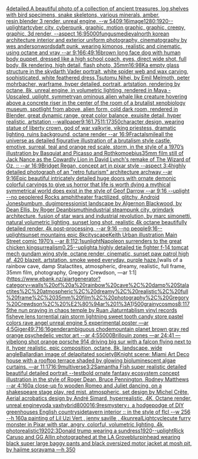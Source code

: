 [4](https://www.ebank.nz/aiartgenerator?category=4)[detailed,](https://www.ebank.nz/aiartgenerator?category=detailed%2C)[A beautiful photo of a collection of ancient treasures, log shelves with bird specimens, snake skeletons, various minerals, amber, resin,blender 3 render, unreal engine, --w 540](https://www.ebank.nz/aiartgenerator?category=A%20beautiful%20photo%20of%20a%20collection%20of%20ancient%20treasures%2C%20log%20shelves%20with%20bird%20specimens%2C%20snake%20skeletons%2C%20various%20minerals%2C%20amber%2C%20resin%2Cblender%203%20render%2C%20unreal%20engine%2C%20--w%20540)[9:16](https://www.ebank.nz/aiartgenerator?category=9%3A16)[image](https://www.ebank.nz/aiartgenerator?category=image)[1280:1920](https://www.ebank.nz/aiartgenerator?category=1280%3A1920)[--uplight](https://www.ebank.nz/aiartgenerator?category=--uplight)[art](https://www.ebank.nz/aiartgenerator?category=art)[](https://www.ebank.nz/aiartgenerator?category=)[cyber city, cyberpunk, graphic,  motion graphic, graphic,  creepy, graphic, 3d render, --aspect 16:9](https://www.ebank.nz/aiartgenerator?category=cyber%20city%2C%20cyberpunk%2C%20graphic%2C%20%20motion%20graphic%2C%20graphic%2C%20%20creepy%2C%20graphic%2C%203d%20render%2C%20--aspect%2016%3A9)[5000](https://www.ebank.nz/aiartgenerator?category=5000)[fungus](https://www.ebank.nz/aiartgenerator?category=fungus)[medieval](https://www.ebank.nz/aiartgenerator?category=medieval)[north korean architecture interior and exterior uniform photography, cinematography by wes anderson](https://www.ebank.nz/aiartgenerator?category=north%20korean%20architecture%20interior%20and%20exterior%20uniform%20photography%2C%20cinematography%20by%20wes%20anderson)[words](https://www.ebank.nz/aiartgenerator?category=words)[daft punk, wearing kimonos, realistic and cinematic, using octane and vray --ar 9:16](https://www.ebank.nz/aiartgenerator?category=daft%20punk%2C%20wearing%20kimonos%2C%20realistic%20and%20cinematic%2C%20using%20octane%20and%20vray%20--ar%209%3A16)[6:4](https://www.ebank.nz/aiartgenerator?category=6%3A4)[9:16](https://www.ebank.nz/aiartgenerator?category=9%3A16)[brown long face dog with human body puppet, dressed like a high school coach, eyes, direct wide shot, full body, 8k rendering, high detail, flash photo, 35mm](https://www.ebank.nz/aiartgenerator?category=brown%20long%20face%20dog%20with%20human%20body%20puppet%2C%20dressed%20like%20a%20high%20school%20coach%2C%20eyes%2C%20direct%20wide%20shot%2C%20full%20body%2C%208k%20rendering%2C%20high%20detail%2C%20flash%20photo%2C%2035mm)[16:9](https://www.ebank.nz/aiartgenerator?category=16%3A9)[8K](https://www.ebank.nz/aiartgenerator?category=8K)[a empty glass structure in the sky](https://www.ebank.nz/aiartgenerator?category=a%20empty%20glass%20structure%20in%20the%20sky)[darth Vader portrait, white spider web and wax carving, sophisticated, white feathered dress,Tsutomu Nihei, by Emil Melmoth, peter mohrbacher, warframe, hyper detailed, portrait, artstation, rendering by octane, 8k, unreal engine, in volumetric lighting, rendered in Maya - Upscaled, uplight, symmetry](https://www.ebank.nz/aiartgenerator?category=darth%20Vader%20portrait%2C%20white%20spider%20web%20and%20wax%20carving%2C%20sophisticated%2C%20white%20feathered%20dress%2CTsutomu%20Nihei%2C%20by%20Emil%20Melmoth%2C%20peter%20mohrbacher%2C%20warframe%2C%20hyper%20detailed%2C%20portrait%2C%20artstation%2C%20rendering%20by%20octane%2C%208k%2C%20unreal%20engine%2C%20in%20volumetric%20lighting%2C%20rendered%20in%20Maya%20-%20Upscaled%2C%20uplight%2C%20symmetry)[an ominous alien whale like creature hovering above a concrete riser in the center of the room of a brutalist xenobiology museum,  spotlight from above, alien form, cold dark room, rendered in Blender, great dynamic range, great color balance, exuisite detail, hyper realistic, artstation --wallpaper](https://www.ebank.nz/aiartgenerator?category=an%20ominous%20alien%20whale%20like%20creature%20hovering%20above%20a%20concrete%20riser%20in%20the%20center%20of%20the%20room%20of%20a%20brutalist%20xenobiology%20museum%2C%20%20spotlight%20from%20above%2C%20alien%20form%2C%20cold%20dark%20room%2C%20rendered%20in%20Blender%2C%20great%20dynamic%20range%2C%20great%20color%20balance%2C%20exuisite%20detail%2C%20hyper%20realistic%2C%20artstation%20--wallpaper)[9:16](https://www.ebank.nz/aiartgenerator?category=9%3A16)[1.75](https://www.ebank.nz/aiartgenerator?category=1.75)[11:17](https://www.ebank.nz/aiartgenerator?category=11%3A17)[350](https://www.ebank.nz/aiartgenerator?category=350)[character design, wearing statue of liberty crown, god of war valkyrie, viking priestess, dramatic lighting, ruins background, octane render --ar 16:9](https://www.ebank.nz/aiartgenerator?category=character%20design%2C%20wearing%20statue%20of%20liberty%20crown%2C%20god%20of%20war%20valkyrie%2C%20viking%20priestess%2C%20dramatic%20lighting%2C%20ruins%20background%2C%20octane%20render%20--ar%2016%3A9)[Fractal](https://www.ebank.nz/aiartgenerator?category=Fractal)[smile](https://www.ebank.nz/aiartgenerator?category=smile)[all the universe as ](https://www.ebank.nz/aiartgenerator?category=all%20the%20universe%20as%20)[detailed figurative illustration of a brutalism style castle, emotive, surreal, teal and orange red scale, storm, in the style of a 1970’s illustration by Basquiat and Picasso and Rothko](https://www.ebank.nz/aiartgenerator?category=detailed%20figurative%20illustration%20of%20a%20brutalism%20style%20castle%2C%20emotive%2C%20surreal%2C%20teal%20and%20orange%20red%20scale%2C%20storm%2C%20in%20the%20style%20of%20a%201970%E2%80%99s%20illustration%20by%20Basquiat%20and%20Picasso%20and%20Rothko)[moebius](https://www.ebank.nz/aiartgenerator?category=moebius)[35mm film still of Jack Nance as the Cowardly Lion in David Lynch's remake of The Wizard of Oz. :: --ar 16:9](https://www.ebank.nz/aiartgenerator?category=35mm%20film%20still%20of%20Jack%20Nance%20as%20the%20Cowardly%20Lion%20in%20David%20Lynch%27s%20remake%20of%20The%20Wizard%20of%20Oz.%20%3A%3A%20--ar%2016%3A9)[Bridget Regan, concept art in pixar style --aspect 3:4](https://www.ebank.nz/aiartgenerator?category=Bridget%20Regan%2C%20concept%20art%20in%20pixar%20style%20--aspect%203%3A4)[highly detailed photograph of an "retro futurism" architecture archway --ar 9:16](https://www.ebank.nz/aiartgenerator?category=highly%20detailed%20photograph%20of%20an%20%22retro%20futurism%22%20architecture%20archway%20--ar%209%3A16)[Epic beautiful intricately detailed huge doors with ornate demonic colorful carvings to give us horror that life is worth dying a mythical symmetrical world does exist in the style of Geof Darrow --ar 9:16 --uplight --no people](https://www.ebank.nz/aiartgenerator?category=Epic%20beautiful%20intricately%20detailed%20huge%20doors%20with%20ornate%20demonic%20colorful%20carvings%20to%20give%20us%20horror%20that%20life%20is%20worth%20dying%20a%20mythical%20symmetrical%20world%20does%20exist%20in%20the%20style%20of%20Geof%20Darrow%20--ar%209%3A16%20--uplight%20--no%20people)[red Rocks amphitheater fractilized, glitchy, Android Jones](https://www.ebank.nz/aiartgenerator?category=red%20Rocks%20amphitheater%20fractilized%2C%20glitchy%2C%20Android%20Jones)[bumbum, dug](https://www.ebank.nz/aiartgenerator?category=bumbum%2C%20dug)[impressionist landscape by Algernon Blackwood, by Dean Ellis, by Roger Deanbismuth](https://www.ebank.nz/aiartgenerator?category=impressionist%20landscape%20by%20Algernon%20Blackwood%2C%20by%20Dean%20Ellis%2C%20by%20Roger%20Deanbismuth)[industrial steampunk city, grimdark architecture, fusion of star wars and industrial revolution, by marc simonetti, natural volumetric lighting, sunset long shot, realistic 4k octane beautifully detailed render, 4k post-processing, --ar 9:16 --no people](https://www.ebank.nz/aiartgenerator?category=industrial%20steampunk%20city%2C%20grimdark%20architecture%2C%20fusion%20of%20star%20wars%20and%20industrial%20revolution%2C%20by%20marc%20simonetti%2C%20natural%20volumetric%20lighting%2C%20sunset%20long%20shot%2C%20realistic%204k%20octane%20beautifully%20detailed%20render%2C%204k%20post-processing%2C%20--ar%209%3A16%20--no%20people)[9:16](https://www.ebank.nz/aiartgenerator?category=9%3A16)[--uplight](https://www.ebank.nz/aiartgenerator?category=--uplight)[sunset mountains epic 8k](https://www.ebank.nz/aiartgenerator?category=sunset%20mountains%20epic%208k)[cityscape](https://www.ebank.nz/aiartgenerator?category=cityscape)[Keith Urban illustration Main Street comic 1970’s --ar 8:11](https://www.ebank.nz/aiartgenerator?category=Keith%20Urban%20illustration%20Main%20Street%20comic%201970%E2%80%99s%20--ar%208%3A11)[2:1](https://www.ebank.nz/aiartgenerator?category=2%3A1)[sunlight](https://www.ebank.nz/aiartgenerator?category=sunlight)[Napoleon surrenders to the great chicken king](https://www.ebank.nz/aiartgenerator?category=Napoleon%20surrenders%20to%20the%20great%20chicken%20king)[surrealism](https://www.ebank.nz/aiartgenerator?category=surrealism)[0.25](https://www.ebank.nz/aiartgenerator?category=0.25)[--uplight](https://www.ebank.nz/aiartgenerator?category=--uplight)[a highly detailed tie fighter f-14 tomcat mech gundam wing style, octane render, cinematic, sunset ](https://www.ebank.nz/aiartgenerator?category=a%20highly%20detailed%20tie%20fighter%20f-14%20tomcat%20mech%20gundam%20wing%20style%2C%20octane%20render%2C%20cinematic%2C%20sunset%20)[paw patrol high af, 420 blazeit. artstation. smoke weed everyday. purple haze.](https://www.ebank.nz/aiartgenerator?category=paw%20patrol%20high%20af%2C%20420%20blazeit.%20artstation.%20smoke%20weed%20everyday.%20purple%20haze.)[walls of a rainbow cave, damp Stalactites, atmospheric, dreamy, realistic, full frame, 35mm film, photography, Gregory Crewdson, —ar 1:1](https://www.ebank.nz/aiartgenerator?category=walls%20of%20a%20rainbow%20cave%2C%20damp%20Stalactites%2C%20atmospheric%2C%20dreamy%2C%20realistic%2C%20full%20frame%2C%2035mm%20film%2C%20photography%2C%20Gregory%20Crewdson%2C%20%E2%80%94ar%201%3A1)[500](https://www.ebank.nz/aiartgenerator?category=500)[grainy](https://www.ebank.nz/aiartgenerator?category=grainy)[cosmos](https://www.ebank.nz/aiartgenerator?category=cosmos)[8:11](https://www.ebank.nz/aiartgenerator?category=8%3A11)[75](https://www.ebank.nz/aiartgenerator?category=75)[the nun praying in chaos temple by Ruan Jia](https://www.ebank.nz/aiartgenerator?category=the%20nun%20praying%20in%20chaos%20temple%20by%20Ruan%20Jia)[turntablism vinyl records fisheye lens torrential rain storm lightning sweet tooth candy store pastel colors rave angel unreal engine 5 experimental poster —ar 4:5](https://www.ebank.nz/aiartgenerator?category=turntablism%20vinyl%20records%20fisheye%20lens%20torrential%20rain%20storm%20lightning%20sweet%20tooth%20candy%20store%20pastel%20colors%20rave%20angel%20unreal%20engine%205%20experimental%20poster%20%E2%80%94ar%204%3A5)[Giger](https://www.ebank.nz/aiartgenerator?category=Giger)[49:7](https://www.ebank.nz/aiartgenerator?category=49%3A7)[16:16](https://www.ebank.nz/aiartgenerator?category=16%3A16)[genderambiguous chode](https://www.ebank.nz/aiartgenerator?category=genderambiguous%20chode)[mountain planet brown gray red orange psychedelic vector art --ar 4:5](https://www.ebank.nz/aiartgenerator?category=mountain%20planet%20brown%20gray%20red%20orange%20psychedelic%20vector%20art%20--ar%204%3A5)[5000](https://www.ebank.nz/aiartgenerator?category=5000)[Brillouin zones —ar 24:41 —vibe](https://www.ebank.nz/aiartgenerator?category=Brillouin%20zones%20%E2%80%94ar%2024%3A41%20%E2%80%94vibe)[long shot orange porsche 914 driving big sur with a falcon flying next to it, hyper realistic, epic composition, octane, 8k, landscape, wide angle](https://www.ebank.nz/aiartgenerator?category=long%20shot%20orange%20porsche%20914%20driving%20big%20sur%20with%20a%20falcon%20flying%20next%20to%20it%2C%20hyper%20realistic%2C%20epic%20composition%2C%20octane%2C%208k%2C%20landscape%2C%20wide%20angle)[Ballardian image of delapitated society](https://www.ebank.nz/aiartgenerator?category=Ballardian%20image%20of%20delapitated%20society)[8K](https://www.ebank.nz/aiartgenerator?category=8K)[night scene: Miami Art Deco house with a rooftop terrace shaded by glowing bioluminescent algae curtains. —ar 11:17](https://www.ebank.nz/aiartgenerator?category=night%20scene%3A%20Miami%20Art%20Deco%20house%20with%20a%20rooftop%20terrace%20shaded%20by%20glowing%20bioluminescent%20algae%20curtains.%20%E2%80%94ar%2011%3A17)[16:9](https://www.ebank.nz/aiartgenerator?category=16%3A9)[multiverse](https://www.ebank.nz/aiartgenerator?category=multiverse)[3:2](https://www.ebank.nz/aiartgenerator?category=3%3A2)[Samantha Fish super realistic detailed beautiful detailed portrait --test](https://www.ebank.nz/aiartgenerator?category=Samantha%20Fish%20super%20realistic%20detailed%20beautiful%20detailed%20portrait%20--test)[bold ornate fantasy ecosystem concept illustration in the style of Roger Dean, Bruce Pennington, Rodney Matthews --ar 4:1](https://www.ebank.nz/aiartgenerator?category=bold%20ornate%20fantasy%20ecosystem%20concept%20illustration%20in%20the%20style%20of%20Roger%20Dean%2C%20Bruce%20Pennington%2C%20Rodney%20Matthews%20--ar%204%3A1)[60](https://www.ebank.nz/aiartgenerator?category=60)[a close-up fo wooden Romeo and Juliet dancing, on a shakespeare stage play, red mist, atmospheric, set design by Michel Crête, Aerial acrobatics design by André Simard, hyperrealistic, 4K, Octane render, unreal engine](https://www.ebank.nz/aiartgenerator?category=a%20close-up%20fo%20wooden%20Romeo%20and%20Juliet%20dancing%2C%20on%20a%20shakespeare%20stage%20play%2C%20red%20mist%2C%20atmospheric%2C%20set%20design%20by%20Michel%20Cr%C3%AAte%2C%20Aerial%20acrobatics%20design%20by%20Andr%C3%A9%20Simard%2C%20hyperrealistic%2C%204K%2C%20Octane%20render%2C%20unreal%20engine)[yoda vax](https://www.ebank.nz/aiartgenerator?category=yoda%20vax)[hybrid](https://www.ebank.nz/aiartgenerator?category=hybrid)[8000](https://www.ebank.nz/aiartgenerator?category=8000)[16:9](https://www.ebank.nz/aiartgenerator?category=16%3A9)[res](https://www.ebank.nz/aiartgenerator?category=res)[mystery」](https://www.ebank.nz/aiartgenerator?category=mystery%E3%80%8D)[a hodgepodge of DIY greenhouses English countryside](https://www.ebank.nz/aiartgenerator?category=a%20hodgepodge%20of%20DIY%20greenhouses%20English%20countryside)[tavern interior :: in the style of flcl --w 256 --h 160](https://www.ebank.nz/aiartgenerator?category=tavern%20interior%20%3A%3A%20in%20the%20style%20of%20flcl%20--w%20256%20--h%20160)[a painting of  Lil Uzi Vert   , jenny saville , 4kunreal](https://www.ebank.nz/aiartgenerator?category=a%20painting%20of%20%20Lil%20Uzi%20Vert%20%20%20%2C%20jenny%20saville%20%2C%204kunreal)[Lightcycle](https://www.ebank.nz/aiartgenerator?category=Lightcycle)[cute furry monster in Pixar with star, angry, colorful, volumetric lighting, 4k, photorealistic](https://www.ebank.nz/aiartgenerator?category=cute%20furry%20monster%20in%20Pixar%20with%20star%2C%20angry%2C%20colorful%2C%20volumetric%20lighting%2C%204k%2C%20photorealistic)[1920](https://www.ebank.nz/aiartgenerator?category=1920)[2:3](https://www.ebank.nz/aiartgenerator?category=2%3A3)[Donald trump wearing a sundress](https://www.ebank.nz/aiartgenerator?category=Donald%20trump%20wearing%20a%20sundress)[1920](https://www.ebank.nz/aiartgenerator?category=1920)[--uplight](https://www.ebank.nz/aiartgenerator?category=--uplight)[Rick Caruso and GG Allin photographed at the LA Grove](https://www.ebank.nz/aiartgenerator?category=Rick%20Caruso%20and%20GG%20Allin%20photographed%20at%20the%20LA%20Grove)[blur](https://www.ebank.nz/aiartgenerator?category=blur)[pinhead wearing black super large baggy pants and black oversized motor jacket at mosh pit, by hajime sorayama —h 350](https://www.ebank.nz/aiartgenerator?category=pinhead%20wearing%20black%20super%20large%20baggy%20pants%20and%20black%20oversized%20motor%20jacket%20at%20mosh%20pit%2C%20by%20hajime%20sorayama%20%E2%80%94h%20350)